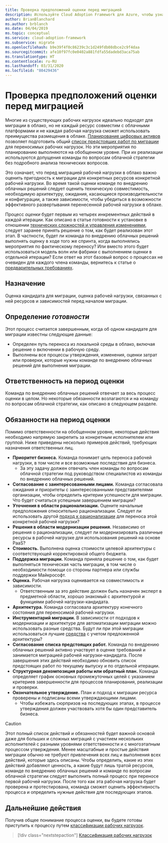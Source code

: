 ```yaml
---
title: Проверка предположений оценки перед миграцией
description: Используйте Cloud Adoption Framework для Azure, чтобы узнать, как проверить предположительные оценки перед началом миграции в облако.
author: BrianBlanchard
ms.author: brblanch
ms.date: 04/04/2019
ms.topic: conceptual
ms.service: cloud-adoption-framework
ms.subservice: migrate
ms.openlocfilehash: b9e39f4f0c86239c3c1d249fdb08dbce2c9f4daa
ms.sourcegitcommit: afe10f97fc0e0402a881fdfa55dadebd3aca75ab
ms.translationtype: HT
ms.contentlocale: ru-RU
ms.lasthandoff: 03/31/2020
ms.locfileid: "80429436"
---
```

# <a name="validate-assessment-assumptions-before-migration"></a>Проверка предположений оценки перед миграцией

Многие из существующих рабочих нагрузок идеально подходят для миграции в облако, но не каждый ресурс совместим с облачными платформами и не каждая рабочая нагрузка сможет использовать преимущества размещения в облаке. [Планирование цифровых активов](../../../digital-estate/index.md) позволяет подготовить общий [список предстоящих работ по миграции](../prerequisites/technical-complexity.md#migration-backlog-aligning-business-priorities-and-timing) для переносимых рабочих нагрузок. Но эти мероприятия по планированию выполняются на обобщенном уровне. При их реализации используются допущения команды по вопросам облачной стратегии без подробного анализа технических вопросов.

Это означает, что перед миграцией рабочей нагрузки в облако важно оценить пригодность к миграции для конкретных ресурсов конкретной рабочей нагрузки. Во время такой оценки команде по внедрению облачных решений следует оценить техническую совместимость, необходимую архитектуру, ожидания, касающиеся производительности и конфигурации, а также зависимости, чтобы убедиться в возможности эффективного развертывания перенесенной рабочей нагрузки в облаке.

Процесс *оценки* будет первым из четырех инкрементных действий в каждой итерации. Как описано в статье готовности к установке в отношении [технических сложностей и управления изменениями](../prerequisites/technical-complexity.md), следует заранее принять решение о том, как будет реализован этот этап. В частности, будет ли команда по внедрению облачных решений выполнять оценку в ходе того же спринта, когда выполнялись мероприятия по фактическому переносу? Или вместо этого будет использоваться модель волн или фабрики с выполнением оценки в отдельной итерации? Если ответ на этот базовый вопрос о процессах не очевиден для каждого члена команды, вернитесь к статье о [предварительных требованиях](../prerequisites/index.md).

## <a name="objective"></a>Назначение

Оценка кандидата для миграции, оценка рабочей нагрузки, связанных с ней ресурсов и зависимостей перед началом миграции.

## <a name="definition-of-done"></a>Определение *готовности*

Этот процесс считается завершенным, когда об одном кандидате для миграции известны следующие данные:

- Определен путь переноса из локальной среды в облако, включая решение о включении в рабочую среду.
- Выполнены все процессы утверждения, изменения, оценки затрат или проверки, которые нужны команде по внедрению облачных решений для выполнения миграции.

## <a name="accountability-during-assessment"></a>Ответственность на период оценки

Команда по внедрению облачных решений отвечает за весь процесс оценки в целом. Но некоторые обязанности возлагаются и на команду по вопросам облачной стратегии, как описано в следующем разделе.

## <a name="responsibilities-during-assessment"></a>Обязанности на период оценки

Помимо ответственности на обобщенном уровне, некоторые действия необходимо напрямую закрепить за конкретным исполнителем или группой. Ниже приведены несколько примеров действий, требующих назначения ответственных лиц.

- **Приоритет бизнеса.** Команда понимает цель переноса рабочей нагрузки, в том числе и все возможные последствия для бизнеса.
  - За эту задачу должен отвечать член команды по вопросам облачной стратегии под руководством специалистов из команды по внедрению облачных решений.
- **Согласование с заинтересованными лицами.** Команда согласовала ожидания и приоритеты с заинтересованными представителями организации, чтобы определить критерии успешности для миграции. Что будет считаться успешным завершением миграции?
- **Уточнения в области рационализации.** Оцените начальные предположения относительно рационализации. Следует ли использовать другой [подход к рационализации](../../../digital-estate/rationalize.md) для переноса этой конкретной рабочей нагрузки?
- **Решения в области модернизации решения.** Независимо от решения о рационализации, следует ли модернизировать различные ресурсы в рабочей нагрузке для использования решений на основе PaaS?
- **Стоимость.** Выполнена оценка стоимости целевой архитектуры с соответствующей корректировкой общего бюджета.
- **Поддержка миграции.** Команда приняла решение о том, как будет выполняться техническая часть миграции, в том числе о необходимости помощи со стороны партнера или службы поддержки Майкрософт.
- **Оценка.** Рабочая нагрузка оценивается на совместимость и зависимости.
  - Ответственным за это действие должен быть назначен эксперт в предметной области, хорошо знакомый с архитектурой и функциями рабочей нагрузки-кандидата.
- **Архитектура.** Команда согласовала архитектуру конечного состояния для переносимой рабочей нагрузки.
- **Инструментарий миграции.** В зависимости от подходов к модернизации и архитектуре для автоматизации миграции можно использовать разные средства. Будут ли при этой миграции использоваться лучшие [средства](../../../decision-guides/migrate-decision-guide/index.md) с учетом предложенной архитектуры?
- **Согласование списка предстоящих работ.** Команда по внедрению облачных решений активно участвует в оценке требований и занимается миграцией рабочей нагрузки-кандидата. После завершения этих действий необходимо обновить список предстоящих работ по текущему выпуску и по отдельной итерации.
- **Структурная декомпозиция работы или обратный план.** Команда определяет график основных промежуточных целей с указанием критериев завершенности для процессов планирования, реализации и проверки.
- **Окончательное утверждение.** План и подход к миграции ресурса проверены и подписаны всеми утверждающими лицами.
  - Чтобы избежать сюрпризов на последующих этапах, в процессе утверждения должен участвовать хотя бы один представитель бизнеса.

> [!CAUTION]
> Этот полный список действий и обязанностей будет важной основой даже для больших и сложных миграций с участием нескольких исполнителей с разными уровнями ответственности и с многоэтапным процессом утверждения. Менее масштабные и простые действия миграции обычно не требуют привлечения всех лиц и выполнения всех действий, которые здесь описаны. Чтобы определить, какие из этих действий добавляют ценность, а какие будут лишь тратой ресурсов, команде по внедрению облачных решений и команде по вопросам облачной стратегии следует выполнить полный процесс при переносе первой рабочей нагрузки. После того как эта рабочая нагрузка будет проверена и протестирована, команда сможет оценить эффективность процесса и определить нужные действия для последующих этапов.

## <a name="next-steps"></a>Дальнейшие действия

Получив общее понимание процесса оценки, вы будете готовы приступить к процессу путем [классификации рабочих нагрузок](./classify.md).

> [!div class="nextstepaction"]
> [Классификация рабочих нагрузок](./classify.md)
